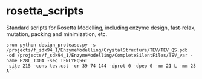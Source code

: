 # rosetta_scripts
Standard scripts for Rosetta Modelling, including enzyme design, fast-relax, mutation, packing and minimization, etc.

```
srun python design_protease.py -s /projects/f_sdk94_1/EnzymeModelling/CrystalStructure/TEV/TEV_QS.pdb 
-od /projects/f_sdk94_1/EnzymeModelling/CompleteSilentFiles/TEV_var -name H28L_T30A -seq TENLYFQSGT 
-site 215 -cons tev.cst -cr 39 74 144 -dprot 0 -dpep 0 -mm 21 L -mm 23 A```
